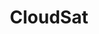 ---
title: "CloudSat"
linkTitle: "Document"
weight: 8
collapsible: true
icon: "/images/icons/compute-icon-storage.svg"
---